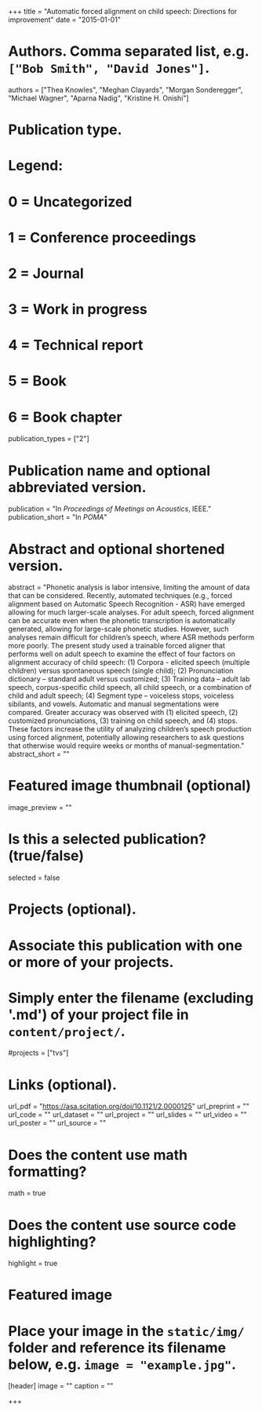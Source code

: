 +++
title = "Automatic forced alignment on child speech: Directions for improvement"
date = "2015-01-01"

# Authors. Comma separated list, e.g. `["Bob Smith", "David Jones"]`.
authors = ["Thea Knowles", "Meghan Clayards", "Morgan Sonderegger", "Michael Wagner", "Aparna Nadig", "Kristine H. Onishi"]

# Publication type.
# Legend:
# 0 = Uncategorized
# 1 = Conference proceedings
# 2 = Journal
# 3 = Work in progress
# 4 = Technical report
# 5 = Book
# 6 = Book chapter
publication_types = ["2"]

# Publication name and optional abbreviated version.
publication = "In *Proceedings of Meetings on Acoustics*, IEEE."
publication_short = "In *POMA*"

# Abstract and optional shortened version.
abstract = "Phonetic analysis is labor intensive, limiting the amount of data that can be considered. Recently, automated techniques (e.g., forced alignment based on Automatic Speech Recognition - ASR) have emerged allowing for much larger-scale analyses. For adult speech, forced alignment can be accurate even when the phonetic transcription is automatically generated, allowing for large-scale phonetic studies. However, such analyses remain difficult for children’s speech, where ASR methods perform more poorly. The present study used a trainable forced aligner that performs well on adult speech to examine the effect of four factors on alignment accuracy of child speech: (1) Corpora - elicited speech (multiple children) versus spontaneous speech (single child); (2) Pronunciation dictionary – standard adult versus customized; (3) Training data – adult lab speech, corpus-specific child speech, all child speech, or a combination of child and adult speech; (4) Segment type – voiceless stops, voiceless sibilants, and vowels. Automatic and manual segmentations were compared. Greater accuracy was observed with (1) elicited speech, (2) customized pronunciations, (3) training on child speech, and (4) stops. These factors increase the utility of analyzing children’s speech production using forced alignment, potentially allowing researchers to ask questions that otherwise would require weeks or months of manual-segmentation."
abstract_short = ""

# Featured image thumbnail (optional)
image_preview = ""

# Is this a selected publication? (true/false)
selected = false

# Projects (optional).
#   Associate this publication with one or more of your projects.
#   Simply enter the filename (excluding '.md') of your project file in `content/project/`.
#projects = ["tvs"]

# Links (optional).
url_pdf = "https://asa.scitation.org/doi/10.1121/2.0000125"
url_preprint = ""
url_code = ""
url_dataset = ""
url_project = ""
url_slides = ""
url_video = ""
url_poster = ""
url_source = ""

# Does the content use math formatting?
math = true

# Does the content use source code highlighting?
highlight = true

# Featured image
# Place your image in the `static/img/` folder and reference its filename below, e.g. `image = "example.jpg"`.
[header]
image = ""
caption = ""

+++
